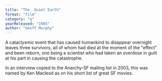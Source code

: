 ```yaml
---
title: "The  Quiet Earth"
format: "film"
category: "q"
yearReleased: "1985"
author: "Geoff Murphy"
---
```

A cataclysmic event that has caused humankind to disappear overnight leaves  three survivors, all of whom had died at the moment of the "effect" and been  reborn, one being a scientist who had taken an overdose in guilt at his part in  causing the catastrophe.

In an interview copied to the Anarchy-SF mailing list in  2003,  this was named by Ken Macleod as on his short list of great SF movies.
